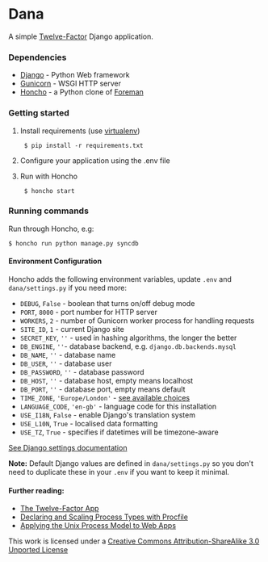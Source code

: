 # Dana

A simple [Twelve-Factor](http://www.12factor.net/) Django application.

### Dependencies

- [Django](https://www.djangoproject.com/) - Python Web framework
- [Gunicorn](http://gunicorn.org/) - WSGI HTTP server
- [Honcho](https://github.com/nickstenning/honcho) - a Python clone of [Foreman](http://ddollar.github.com/foreman/)

### Getting started

1. Install requirements (use [virtualenv](https://pypi.python.org/pypi/virtualenv))

        $ pip install -r requirements.txt

2. Configure your application using the .env file

3. Run with Honcho

        $ honcho start

### Running commands

Run through Honcho, e.g:

    $ honcho run python manage.py syncdb

#### Environment Configuration

Honcho adds the following environment variables, update ``.env`` and ``dana/settings.py`` if you need more:

- ``DEBUG``, ``False`` - boolean that turns on/off debug mode
- ``PORT``, ``8000`` - port number for HTTP server
- ``WORKERS``, ``2`` - number of Gunicorn worker process for handling requests
- ``SITE_ID``, ``1`` - current Django site
- ``SECRET_KEY``, ``''`` - used in hashing algorithms, the longer the better
- ``DB_ENGINE``, ``''``- database backend, e.g. ``django.db.backends.mysql``
- ``DB_NAME``, ``''`` - database name
- ``DB_USER``, ``''`` - database user
- ``DB_PASSWORD``, ``''`` - database password
- ``DB_HOST``, ``''`` - database host, empty means localhost
- ``DB_PORT``, ``''`` - database port, empty means default
- ``TIME_ZONE``, ``'Europe/London'`` - [see available choices](http://www.postgresql.org/docs/8.1/static/datetime-keywords.html#DATETIME-TIMEZONE-SET-TABLE)
- ``LANGUAGE_CODE``, ``'en-gb'`` - language code for this installation
- ``USE_I18N``, ``False`` - enable Django's translation system
- ``USE_L10N``, ``True`` - localised data formatting
- ``USE_TZ``, ``True`` - specifies if datetimes will be timezone-aware

[See Django settings documentation](https://docs.djangoproject.com/en/1.4/ref/settings/)

**Note:** Default Django values are defined in ``dana/settings.py`` so you don't need to duplicate these in your ``.env`` if you want to keep it minimal.

#### Further reading:

- [The Twelve-Factor App](http://www.12factor.net/)
- [Declaring and Scaling Process Types with Procfile](https://devcenter.heroku.com/articles/procfile)
- [Applying the Unix Process Model to Web Apps](http://adam.heroku.com/past/2011/5/9/applying_the_unix_process_model_to_web_apps/)

This work is licensed under a [Creative Commons Attribution-ShareAlike 3.0 Unported License](http://creativecommons.org/licenses/by-sa/3.0)










